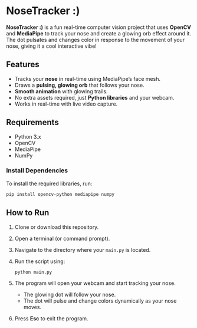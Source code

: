 # **NoseTracker :)**

**NoseTracker :)** is a fun real-time computer vision project that uses **OpenCV** and **MediaPipe** to track your nose and create a glowing orb effect around it. The dot pulsates and changes color in response to the movement of your nose, giving it a cool interactive vibe!

## **Features**
- Tracks your **nose** in real-time using MediaPipe’s face mesh.
- Draws a **pulsing, glowing orb** that follows your nose.
- **Smooth animation** with glowing trails.
- No extra assets required, just **Python libraries** and your webcam.
- Works in real-time with live video capture.

## **Requirements**

- Python 3.x
- OpenCV
- MediaPipe
- NumPy

### **Install Dependencies**

To install the required libraries, run:

```bash
pip install opencv-python mediapipe numpy
```

## **How to Run**

1. Clone or download this repository.
2. Open a terminal (or command prompt).
3. Navigate to the directory where your `main.py` is located.
4. Run the script using:

   ```bash
   python main.py
   ```

5. The program will open your webcam and start tracking your nose.
   - The glowing dot will follow your nose.
   - The dot will pulse and change colors dynamically as your nose moves.

6. Press **Esc** to exit the program.
